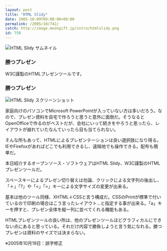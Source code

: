 ```yaml
---
layout: post
title: "HTML Slidy"
date: 2005-10-09T09:00:00+09:00
permalink: /2005/10/742/
catch: http://image.moongift.jp/intro/htmlslidy.png
id: 758
---
```

 ![HTML Slidy サムネイル](http://image.moongift.jp/intro/htmlslidy.s.png "HTML Slidy サムネイル")
  

### 勝つプレゼン
  
W3C謹製のHTMLプレゼンツールです。  
<!--more-->  

### 勝つプレゼン
  

![HTML Slidy スクリーンショット](http://image.moongift.jp/intro/htmlslidy.png "HTML Slidy スクリーンショット")

  

家庭向けのパソコンでMicrosoft PowerPointが入っていない方は多いだろう。なので、プレゼン資料を自宅で作ろうと思うと意外に面倒だ。そうなるとOpenOfficeで作るのがベストだが、会社にいって続きをやろうと思ったら、レイアウトが崩れていたなんていったら目も当てられない。

  

そんな所もあって、HTMLによるプレゼンテーションは良い選択肢になり得る。IEやFirefoxがあればどこでも利用できるし、遠隔地でも操作できる。配布も簡単だ。

  

本日紹介するオープンソース・ソフトウェアはHTML Slidy、W3C謹製のHTMLプレゼンツールだ。

  

スペースキーによるプレゼン切り替えは勿論、クリックによる文字列の後出し、「＋」「?」や「\<」「\>」キーによる文字サイズの変更が出来る。

  

基本は他のツール同様、XHTML＋CSSと言う構成だ。CSSのPrintが標準で付いているので印刷の場合はこう言ったレイアウト…と指定する事が出来る。「a」キーを押すと、プレゼン全体を縦一列に並べてくれる機能もある。

  

HTMLプレゼンツールの良い所は、他のプレゼンツールほどグラフィカルにできない点にあると思っている。それだけ内容で勝負しようと言う気になれる。勝つプレゼンは資料のサイズでは決まらない。

  

※2005年10月19日：誤字修正

